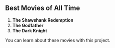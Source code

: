 ## Best Movies of All Time

1. **The Shawshank Redemption**
2. **The Godfather**
3. **The Dark Knight**

You can learn about these movies with this project.
